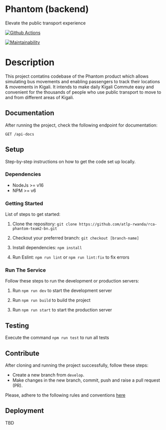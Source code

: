 # Phantom (backend)

Elevate the public transport experience

[![Github Actions](https://github.com/atlp-rwanda/rca-phantom-team2-bn/actions/workflows/nodejs.yml/badge.svg?branch=develop)](https://github.com/atlp-rwanda/rca-phantom-team2-bn/actions/workflows/nodejs.yml)

[![Maintainability](https://api.codeclimate.com/v1/badges/eb341d3fc51e1a54ce98/maintainability)](https://codeclimate.com/github/atlp-rwanda/rca-phantom-team2-bn/maintainability)

# Description

This project contatins codebase of the Phantom product which allows simulating bus movements and enabling passengers to track their locations & movements in Kigali.
It intends to make daily Kigali Commute easy and convenient for the thousands of people who use public transport to move to and from different areas of Kigali.

## Documentation

After running the project, check the following endpoint for documentation:

`GET /api-docs`

## Setup

Step-by-step instructions on how to get the code set up locally.

### Dependencies

- NodeJs >= v16
- NPM >= v6

### Getting Started

List of steps to get started:

1. Clone the repository: `git clone https://github.com/atlp-rwanda/rca-phantom-team2-bn.git`

2. Checkout your preferred branch: `git checkout [branch-name]`

3. Install dependencies: `npm install`

4. Run Eslint: `npm run lint` or `npm run lint:fix` to fix errors

### Run The Service

Follow these steps to run the development or production servers:

1. Run `npm run dev` to start the development server

2. Run `npm run build` to build the project

3. Run `npm run start` to start the production server

## Testing

Execute the command `npm run test` to run all tests

## Contribute

After cloning and running the project successfully, follow these steps:

- Create a new branch from `develop`.
- Make changes in the new branch, commit, push and raise a pull request (PR).

Please, adhere to the following rules and conventions [here](https://github.com/atlp-rwanda/engineering-playbook/wiki)

## Deployment

TBD
